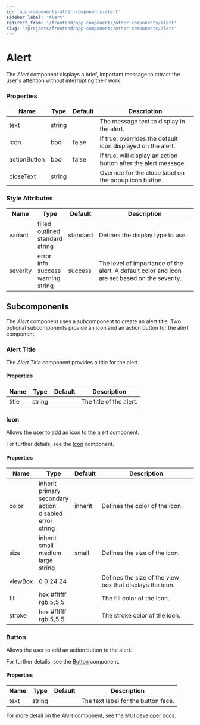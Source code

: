 ```yaml
---
id: 'app-components-other-components-alert'
sidebar_label: 'Alert'
redirect_from: '/frontend/app-components/other-components/alert'
slug: '/projects/frontend/app-components/other-components/alert'
---
```


# Alert

The _Alert_ component displays a brief, important message to attract the user's attention without interrupting their work.

### Properties

<table>
<thead>
<tr><th>Name</th><th>Type</th><th>Default</th><th>Description</th></tr>
</thead>
<tbody>
<tr><td>text</td><td>string</td><td></td><td>The message text to display in the alert.</td></tr>
<tr><td>icon</td><td>bool</td><td>false</td><td>If true, overrides the default icon displayed on the alert.</td></tr>
<tr><td>actionButton</td><td>bool</td><td>false</td><td>If true, will display an action button after the alert message.</td></tr>
<tr><td>closeText</td><td>string</td><td></td><td>Override for the close label on the popup icon button.</td></tr>
</tbody>
</table>

### Style Attributes

<table>
<thead>
<tr><th>Name</th><th>Type</th><th>Default</th><th>Description</th></tr>
</thead>
<tbody>
<tr><td>variant</td><td>filled<br/>outlined<br/>standard<br/>string</td><td>standard</td><td>Defines the display type to use.</td></tr>
<tr><td>severity</td><td>error<br/>info<br/>success<br/>warning<br/>string</td><td>success</td><td>The level of importance of the alert. A default color and icon are set based on the severity.</td></tr>
</tbody>
</table>

## Subcomponents

The _Alert_ component uses a subcomponent to create an alert title. Two optional subcomponents provide an icon and an action button for the alert component.

### Alert Title

The _Alert Title_ component provides a title for the alert.

#### Properties

<table>
<thead>
<tr><th>Name</th><th>Type</th><th>Default</th><th>Description</th></tr>
</thead>
<tbody>
<tr><td>title</td><td>string</td><td></td><td>The title of the alert.</td></tr>
</tbody>
</table>

### Icon

Allows the user to add an icon to the alert component.

For further details, see the [Icon](./app-components-other-components-icon) component.

#### Properties

<table>
<thead>
<tr><th>Name</th><th>Type</th><th>Default</th><th>Description</th></tr>
</thead>
<tbody>
<tr><td>color</td><td>inherit<br/>primary<br/>secondary<br/>action<br/>disabled<br/>error<br/>string</td><td>inherit</td><td>Defines the color of the icon.</td></tr>
<tr><td>size</td><td>inherit<br/>small<br/>medium<br/>large<br/>string</td><td>small</td><td>Defines the size of the icon.</td></tr>
<tr><td>viewBox</td><td>0 0 24 24</td><td></td><td>Defines the size of the view box that displays the icon.</td></tr>
<tr><td>fill</td><td>hex #ffffff<br/>rgb 5,5,5</td><td></td><td>The fill color of the icon.</td></tr>
<tr><td>stroke</td><td>hex #ffffff<br/>rgb 5,5,5</td><td></td><td>The stroke color of the icon.</td></tr>
</tbody>
</table>

### Button

Allows the user to add an action button to the alert.

For further details, see the [Button](./app-components-input-components-button) component.

#### Properties

<table>
<thead>
<tr><th>Name</th><th>Type</th><th>Default</th><th>Description</th></tr>
</thead>
<tbody>
<tr><td>text</td><td>string</td><td></td><td>The text label for the button face.</td></tr>
</tbody>
</table>

For more detail on the _Alert_ component, see the [MUI developer docs](https://mui.com/material-ui/api/alert/).
